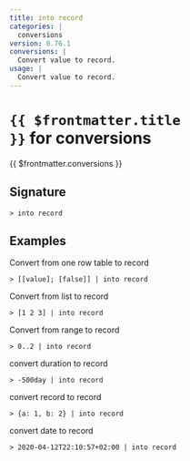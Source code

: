 ```yaml
---
title: into record
categories: |
  conversions
version: 0.76.1
conversions: |
  Convert value to record.
usage: |
  Convert value to record.
---
```


# <code>{{ $frontmatter.title }}</code> for conversions

<div class='command-title'>{{ $frontmatter.conversions }}</div>

## Signature

```> into record ```

## Examples

Convert from one row table to record
```shell
> [[value]; [false]] | into record
```

Convert from list to record
```shell
> [1 2 3] | into record
```

Convert from range to record
```shell
> 0..2 | into record
```

convert duration to record
```shell
> -500day | into record
```

convert record to record
```shell
> {a: 1, b: 2} | into record
```

convert date to record
```shell
> 2020-04-12T22:10:57+02:00 | into record
```
